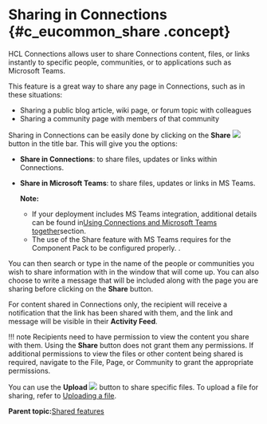 # Sharing in Connections {#c_eucommon_share .concept}

HCL Connections allows user to share Connections content, files, or links instantly to specific people, communities, or to applications such as Microsoft Teams.

This feature is a great way to share any page in Connections, such as in these situations:

-   Sharing a public blog article, wiki page, or forum topic with colleagues
-   Sharing a community page with members of that community

Sharing in Connections can be easily done by clicking on the **Share** ![](share_in_connections.png) button in the title bar. This will give you the options:

-   **Share in Connections**: to share files, updates or links within Connections.
-   **Share in Microsoft Teams**: to share files, updates or links in MS Teams.

    **Note:**

    -   If your deployment includes MS Teams integration, additional details can be found in[Using Connections and Microsoft Teams together](../../connectors/enduser/c_eucommon_conn_and_ms_teams.md)section.
    -   The use of the Share feature with MS Teams requires for the Component Pack to be configured properly.
    .


You can then search or type in the name of the people or communities you wish to share information with in the window that will come up. You can also choose to write a message that will be included along with the page you are sharing before clicking on the **Share** button.

For content shared in Connections only, the recipient will receive a notification that the link has been shared with them, and the link and message will be visible in their **Activity Feed**.

!!! note
    Recipients need to have permission to view the content you share with them. Using the **Share** button does not grant them any permissions. If additional permissions to view the files or other content being shared is required, navigate to the File, Page, or Community to grant the appropriate permissions.

You can use the **Upload** ![](share_upload.PNG) button to share specific files. To upload a file for sharing, refer to [Uploading a file](../files/t_files_add_files_refresh.md).

**Parent topic:**[Shared features](../eucommon/c_eucommon_shared_components.md)

